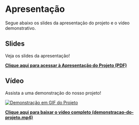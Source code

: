 
# Apresentação

Segue abaixo os slides da apresentação do projeto e o vídeo demonstrativo.

## Slides

Veja os slides da apresentação!

**[Clique aqui para acessar à Apresentação do Projeto (PDF)](https://github.com/VitorMarquez1/SiteVendaJogos/raw/main/docs/apresentacao/slides/apresentacao.pdf)**

## Vídeo

Assista a uma demonstração do nosso projeto!

[![Demonstração em GIF do Projeto](../images/demo.gif)](https://github.com/VitorMarquez1/SiteVendaJogos/raw/refs/heads/main/docs/apresentacao/videos/demonstracao-do-projeto.mp4)

**[Clique aqui para baixar o vídeo completo (demonstracao-do-projeto.mp4)](https://github.com/VitorMarquez1/SiteVendaJogos/raw/refs/heads/main/docs/apresentacao/videos/demonstracao-do-projeto.mp4)**
